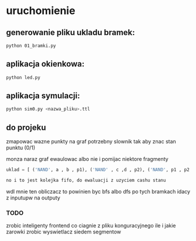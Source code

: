 # uruchomienie

## generowanie pliku ukladu bramek:

```bash
python 01_bramki.py
```

## aplikacja okienkowa:

```bash
python led.py
```

## aplikacja symulacji:

```bash
python sim0.py <nazwa_pliku>.ttl
```

## do projeku

zmapowac wazne punkty na graf
potrzebny slownik tak aby znac stan punktu (0/1)

monza naraz graf ewaulowac albo nie i pomijac niektore fragmenty

```python
uklad = [ ('NAND', a , b , p1), ('NAND' , c ,d , p2), ('NAND', p1 , p2 , o2) ]

no i to jest kolejka fifo, do ewaluacji z uzyciem cashu stanu

```

wdl mnie ten obliczacz
to powinien byc bfs albo dfs po tych bramkach
idacy z inputupw na outputy

### TODO

zrobic inteligenty frontend co ciagnie z pliku konguracyjnego ile i jakie zarowki
zrobic wyswietlacz siedem segmentow
